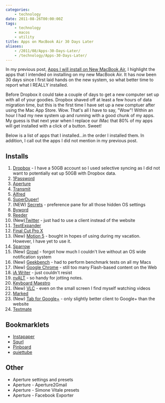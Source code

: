 ```yaml
---
categories:
    - technology
date: 2011-08-26T00:00:00Z
tags:
    - technology
    - macos
    - utility
title: Apps on MacBook Air 30 Days Later
aliases: 
    - /2011/08/Apps-30-Days-Later/
    - /technology/Apps-30-Days-Later/
---
```


In my previous post, [Apps I will install on New MacBook Air][air-apps], I highlight the apps that I intended on installing on my new MacBook Air. It has now been 30 days since I first laid hands on the new system, so what better time to report what I REALLY installed.

Before Dropbox it could take a couple of days to get a new computer set up with all of your goodies. Dropbox shaved off at least a few hours of data migration time, but this is the first time I have set up a new comptuer after using the Mac App Store. Wow. That's all I have to say, "Wow"! Within an hour I had my new system up and running with a good chunk of my apps. My guess is that next year when I replace our iMac that 80% of my apps will get installed with a click of a button. Sweet!

Below is a list of apps that I installed...in the order I installed them. In addition, I call out the apps I did not mention in my previous post.

## Installs

1. [Dropbox][] - I have a 50GB account so I used selective syncing as I did not want to potentially eat up 50GB with Dropbox data.
2. [1Password][]
3. [Aperture][]
4. [Transmit][]
5. [Alfred][]
6. [SuperDuper!][]
7. (NEW) [Secrets][] - preference pane for all those hidden OS settings
8. [Byword][]
9. [Reeder][]
10. (New)[Twitter][] - just had to use a client instead of the website
11. [TextExpander][]
12. [Final Cut Pro X][fcp]
13. (New) [Motion 5][motion] - bought in hopes of using during my vacation. However, I have yet to use it.
14. [Sparrow][]
15. (New) [Growl][] - forgot how much I couldn't live without an OS wide notification system
16. (New) [Geekbench][] - had to perform benchmark tests on all my Macs
17. (New) [Google Chrome][chrome] - still too many Flash-based content on the Web
18. [iA Writer][ia] - just couldn't resist 
19. [nvALT][] - so handy for jotting notes.
20. [Keyboard Maestro][km]
21. (New) [VLC][] - even on the small screen I find myself watching videos
22. [Marked][]
23. (New) [Tab for Google+][tab] - only slightly better client to Google+ than the website
23. [Textmate][]

## Bookmarklets

* [Instapaper][]
* [Squrl][]
* [Pinboard][]
* [quiettube][]

## Other

* Aperture settings and presets
* Aperture - Aperture2Gmail
* Aperture - Simone Vitale presets
* Aperture - Facebook Exporter

[1password]: http://agilewebsolutions.com/onepassword "1Password"
[air-apps]: /2011/07/Install-First/ "Apps I will install on New MacBook Air by Brandon Bohling"
[Alfred]: http://www.alfredapp.com/ "Alfred"
[aperture]: http://www.apple.com/aperture/ "Aperture"
[byword]: http://bywordapp.com/ "Byword - a simple text editor for mac"
[chrome]: http://www.google.com/chrome "Google Chrome - browser with flash built-in"
[dropbox]: http://www.dropbox.com "Dropbox"
[fcp]: http://www.apple.com/finalcutpro/ "FInal Cut Pro X - a revolution in creative editing"
[geekbench]: http://www.primatelabs.ca/geekbench/ "Geekbench - one-click benchmark"
[growl]: http://growl.info/ "Growl - OS X notification system"
[ia]: http://www.iawriter.com/ "iA Writer - No Settings, No Noise, No Mouse"
[instapaper]: http://www.instapaper.com/ "Instapaper - A simple tool to save web pages for reading later"
[km]: http://www.keyboardmaestro.com/main/ "Keyboard Maestro - Work faster with macros"
[marked]: http://markedapp.com/ "Marked - MultiMarkdown preview, everywhere"
[motion]: http://www.apple.com/finalcutpro/motion/ "Motion 5 - make every effect special"
[nvALT]: http://brettterpstra.com/project/nvalt/ "nvALT - simply the best way to take notes"
[pinboard]: http://pinboard.in "Pinboard is a bookmarking website for introverted people in a hurry"
[quiettube]: http://quietube.com/ "quietube - watch web videos without the comments and crap"
[reeder]: http://madeatgloria.com/brewery/silvio/reeder "Reeder"
[secrets]: http://secrets.blacktree.com/ "Secrets - a database of hidden settings for Mac OS X"
[sparrow]: http://www.sparrowmailapp.com/ "Sparrow"
[squrl]: http://www.squrl.com "Squrl - a video curator"
[superduper!]: http://www.shirt-pocket.com/SuperDuper/SuperDuperDescription.html "SuperDuper!"
[tab]: http://www.fiplab.com/portfolio/tab-for-google/ "Tab for Google+ Pro"
[TextExpander]: http://smilesoftware.com/TextExpander/ "TextExpander"
[textmate]: http://macromates.com/ "TextMate"
[transmit]: http://www.panic.com/transmit/ "Transmit"
[twitter]: http://itunes.apple.com/us/app/twitter/id409789998?mt=12 "Official Twitter Client"
[vlc]: http://www.videolan.org/vlc/ "VLC - plays all video files"